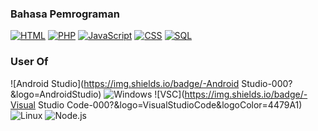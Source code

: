 ### Bahasa Pemrograman

[![HTML](https://img.shields.io/badge/-HTML-000?&logo=html5)](https://github.com/xrafffcode?tab=repositories&q=&type=&language=html5)
[![PHP](https://img.shields.io/badge/-PHP-000?&logo=PHP&logoColor=4479A1)](https://github.com/xrafffcode?tab=repositories&q=&type=&language=PHP)
[![JavaScript](https://img.shields.io/badge/-JavaScript-000?&logo=JavaScript&logoColor=ddc508)](https://github.com/xrafffcode?tab=repositories&q=&type=&language=javascript)
[![CSS](https://img.shields.io/badge/-CSS-000?&logo=css3&logoColor=007ACC)](https://github.com/xrafffcode?tab=repositories&q=&type=&language=css)
[![SQL](https://img.shields.io/badge/-SQL-000?&logo=MySQL&logoColor=4479A1)](https://github.com/xrafffcode?tab=repositories&q=&type=&language=sql)

### User Of

![Android Studio](https://img.shields.io/badge/-Android Studio-000?&logo=AndroidStudio)
![Windows](https://img.shields.io/badge/-Windows-000?&logo=Windows&logoColor=4479A1)
![VSC](https://img.shields.io/badge/-Visual Studio Code-000?&logo=VisualStudioCode&logoColor=4479A1)
![Linux](https://img.shields.io/badge/-Linux-000?&logo=Linux&logoColor=FCC624)
![Node.js](https://img.shields.io/badge/-Node.js-000?&logo=node.js)
<!---
xrafffcode/xrafffcode is a ✨ special ✨ repository because its `README.md` (this file) appears on your GitHub profile.
You can click the Preview link to take a look at your changes.
--->


